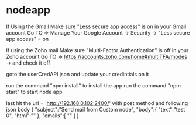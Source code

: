 # nodeapp

If Using the Gmail
    Make sure "Less secure app access" is on in your Gmail account 
    Go TO => Manage Your Google Account -> Security -> "Less secure app access" = on

If using the Zoho mail
    Make sure "Multi-Factor Authentication" is off in your Zoho account 
    Go TO => https://accounts.zoho.com/home#multiTFA/modes -> and check it off

goto the userCredAPI.json and update your credintials on it

run the command "npm install" to install the app
run the command "npm start" to start node app

last hit the url = 'http://192.168.0.102:2400/' with post method and following json body
{
    "subject":"Send mail from Custom node",
    "body":{
        "text":"test 0",
        "html":""
    },
    "emails":[
        ""
    ]
}
